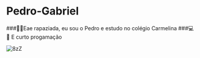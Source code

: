# Pedro-Gabriel

###🤘🎸Eae rapaziada, eu sou o Pedro e estudo no colégio Carmelina
###💻🚬 E curto progamação


![8zZ](https://user-images.githubusercontent.com/108410235/183128247-07de6b94-1656-40e4-b595-d1268d73d440.gif)
